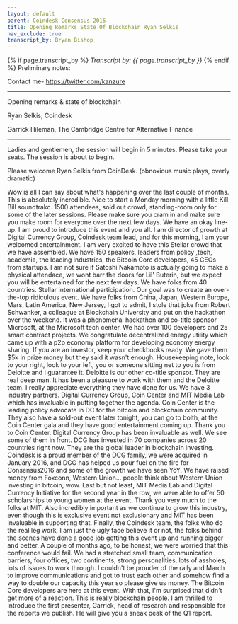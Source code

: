 ```yaml
---
layout: default
parent: Coindesk Consensus 2016
title: Opening Remarks State Of Blockchain Ryan Selkis
nav_exclude: true
transcript_by: Bryan Bishop
---
```


{% if page.transcript_by %} <i>Transcript by:
{{ page.transcript_by }}</i> {% endif %} Preliminary notes:

Contact me- <https://twitter.com/kanzure>

---

Opening remarks & state of blockchain

Ryan Selkis, Coindesk

Garrick Hileman, The Cambridge Centre for Alternative Finance

---

Ladies and gentlemen, the session will begin in 5 minutes. Please take
your seats. The session is about to begin.

Please welcome Ryan Selkis from CoinDesk. (obnoxious music plays, overly
dramatic)

Wow is all I can say about what's happening over the last couple of
months. This is absolutely incredible. Nice to start a Monday morning
with a little Kill Bill soundtrakc. 1500 attendees, sold out crowd,
standing-room only for some of the later sessions. Please make sure you
cram in and make sure you make room for everyone over the next few days.
We have an okay line-up. I am proud to introduce this event and you all.
I am director of growth at Digital Currency Group, Coindesk team lead,
and for this morning, I am your welcomed entertainment. I am very
excited to have this Stellar crowd that we have assembled. We have 150
speakers, leaders from policy ,tech, academia, the leading industries,
the Bitcoin Core developers, 45 CEOs from startups. I am not sure if
Satoshi Nakamoto is actually going to make a physical attendace, we wont
barr the doors for Lil' Buterin, but we expect you will be entertained
for the next few days. We have folks from 40 countries. Stellar
international participation. Our goal was to create an over-the-top
ridiculous event. We have folks from China, Japan, Western Europe, Mars,
Latin America, New Jersey, I got to admit, I stole that joke from Robert
Schwanker, a colleague at Blockchain University and put on the hackathon
over the weekend. It was a phenomenal hackathon and co-title sponsor
Microsoft, at the Microsoft tech center. We had over 100 developers and
25 smart contract projects. We congratulate decentralized energy utility
which came up with a p2p economy platform for developing economy energy
sharing. If you are an investor, keep your checkbooks ready. We gave
them $5k in prize money but they said it wasn't enough. Housekeeping
note, look to your right, look to your left, you or someone sitting net
to you is from Deloitte and I guarantee it. Deloitte is our other
co-title sponsor. They are real deep man. It has been a pleasure to work
with them and the Deloitte team. I really appreciate everything they
have done for us. We have 3 industry partners. Digital Currency Group,
Coin Center and MIT Media Lab which has invaluable in putting together
the agenda. Coin Center is the leading policy advocate in DC for the
bitcoin and blockchain community. They also have a sold-out event later
tonight, you can go to bolth, at the Coin Center gala and they have good
entertainment coming up. Thank you to Coin Center. Digital Currency
Group has been invaluable as well. We see some of them in front. DCG has
invested in 70 companies across 20 countries right now. They are the
global leader in blockchain investing. Coindesk is a proud member of the
DCG family, we were acquired in January 2016, and DCG has helped us pour
fuel on the fire for Consensus2016 and some of the growth we have seen
YoY. We have raised money from Foxconn, Western Union... people think
about Western Union investing in bitcoin, wow. Last but not least, MIT
Media Lab and Digital Currency Initiative for the second year in the
row, we were able to offer 50 scholarships to young women at the event.
Thank you very much to the folks at MIT. Also incredibly important as we
continue to grow this industry, even though this is exclusive event not
exclusionary and MIT has been invaluable in supporting that. Finally,
the Coindesk team, the folks who do the real leg work, I am just the
ugly face believe it or not, the folks behind the scenes have done a
good job getting this event up and running bigger and better. A couple
of months ago, to be honest, we were worried that this conference would
fail. We had a stretched small team, communication barriers, four
offices, two continents, strong personalities, lots of assholes, lots of
issues to work through. I couldn't be prouder of the rally and March to
improve communications and got to trust each other and somehow find a
way to double our capacity this year so please give us money. The
Bitcoin Core developers are here at this event. With that, I'm surprised
that didn't get more of a reaction. This is really blockchain people. I
am thrilled to introduce the first presenter, Garrick, head of research
and responsible for the reports we publish. He will give you a sneak
peak of the Q1 report.
